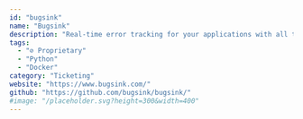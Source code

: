 ```yaml
---
id: "bugsink"
name: "Bugsink"
description: "Real-time error tracking for your applications with all the details in one place. Easy setup with clear instructions included."
tags:
  - "⊘ Proprietary"
  - "Python"
  - "Docker"
category: "Ticketing"
website: "https://www.bugsink.com/"
github: "https://github.com/bugsink/bugsink/"
#image: "/placeholder.svg?height=300&width=400"
---
```


